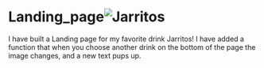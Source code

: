 # Landing_page![Jarritos](https://github.com/AlperAyik/Landing_page/assets/144916215/697f80c8-3dce-43db-a8e3-1d95d1aaf28c)
I have built a Landing page for my favorite drink Jarritos!
I have added a function that when you choose another drink on the bottom of the page the image changes, and a new text pups up.

